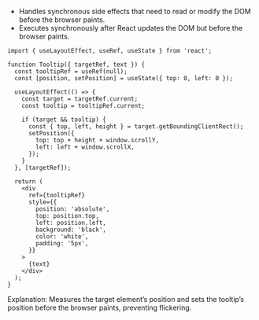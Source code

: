- Handles synchronous side effects that need to read or modify the DOM before the browser paints.
- Executes synchronously after React updates the DOM but before the browser paints.

```
import { useLayoutEffect, useRef, useState } from 'react';

function Tooltip({ targetRef, text }) {
  const tooltipRef = useRef(null);
  const [position, setPosition] = useState({ top: 0, left: 0 });

  useLayoutEffect(() => {
    const target = targetRef.current;
    const tooltip = tooltipRef.current;

    if (target && tooltip) {
      const { top, left, height } = target.getBoundingClientRect();
      setPosition({
        top: top + height + window.scrollY,
        left: left + window.scrollX,
      });
    }
  }, [targetRef]);

  return (
    <div
      ref={tooltipRef}
      style={{
        position: 'absolute',
        top: position.top,
        left: position.left,
        background: 'black',
        color: 'white',
        padding: '5px',
      }}
    >
      {text}
    </div>
  );
}
```
Explanation: Measures the target element’s position and sets the tooltip’s position before the browser paints, preventing flickering.

